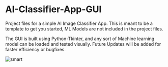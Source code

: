 # AI-Classifier-App-GUI
Project files for a simple AI Image Classifier App. 
This is meant to be a template to get you started, 
ML Models are not included in the project files.

The GUI is built using Python-Tkinter, and any sort of
Machine learning model can be loaded and tested visually.
Future Updates will be added for faster efficiency or bugfixes.

![smart](https://github.com/Darkship86/AI-Classifier-App-GUI/assets/82195509/379bae06-e62c-4644-bc47-a1c00937cb63)




